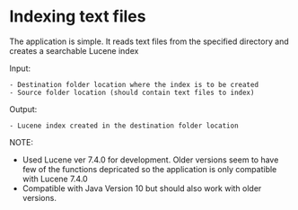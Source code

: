# Indexing text files
The application is simple.
It reads text files from the specified directory and creates a searchable Lucene index
 
Input:
  
    - Destination folder location where the index is to be created
    - Source folder location (should contain text files to index)
  
Output:
  
    - Lucene index created in the destination folder location


NOTE: 

  - Used Lucene ver 7.4.0 for development. Older versions seem to have few of the functions depricated so the application is only compatible with Lucene 7.4.0
  - Compatible with Java Version 10 but should also work with older versions.
